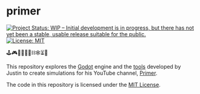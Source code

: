 # primer

<!-- badges: start -->
[![Project Status: WIP – Initial development is in progress, but there has not yet been a stable, usable release suitable for the public.](https://www.repostatus.org/badges/latest/wip.svg)](https://www.repostatus.org/#wip)
[![License:
MIT](https://img.shields.io/badge/license-MIT-green)](https://choosealicense.com/licenses/mit/)
<!-- badges: end -->

🕹️🎮🎲👾🔄✨⛓️🕸⏳🔎

This repository explores the [Godot](https://godotengine.org/) engine and the [tools](https://github.com/Primer-Learning/PrimerTools) developed by Justin to create simulations for his YouTube channel, [Primer](https://www.youtube.com/@PrimerBlobs).

The code in this repository is licensed under the [MIT License](https://opensource.org/license/mit/).
